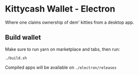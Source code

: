 # Kittycash Wallet - Electron

Where one claims ownership of dem' kitties from a desktop app.

## Build wallet

Make sure to run yarn on marketplace and tabs, then run:

```bash
./build.sh
```
Compiled apps will be available on `./electron/releases`